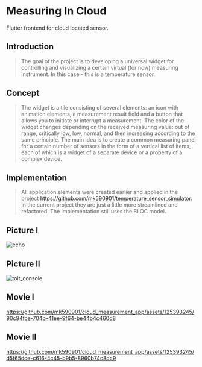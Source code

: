# Measuring In Cloud

Flutter frontend for cloud located sensor.

## Introduction

>The goal of the project is to developing a universal widget for controlling and visualizing a certain virtual (for now) measuring instrument. In this case - this is a temperature sensor.

## Concept

>The widget is a tile consisting of several elements: an icon with animation elements, a measurement result field and a button that allows you to initiate or interrupt a measurement. The color of the widget changes depending on the received measuring value: out of range, critically low, low, normal, and then increasing according to the same principle. The main idea is to create a common measuring panel for a certain number of sensors in the form of a vertical list of items, each of which is a widget of a separate device or a property of a complex device.

## Implementation

>All application elements were created earlier and applied in the project https://github.com/mk590901/temperature_sensor_simulator. In the current project they are just a little more streamlined and refactored. The implementation still uses the BLOC model.

## Picture I

![echo](https://github.com/mk590901/cloud_measurement_app/assets/125393245/0f13bf06-09d9-4af7-9cf4-ea934f09f6d0)

## Picture II

![toit_console](https://github.com/mk590901/cloud_measurement_app/assets/125393245/fcc3bd81-5ee6-4537-8371-2e92af36a415)


## Movie I

https://github.com/mk590901/cloud_measurement_app/assets/125393245/90c94fce-704b-41ee-9f64-be44b4c460d8

## Movie II

https://github.com/mk590901/cloud_measurement_app/assets/125393245/d5f65dce-c616-4c45-b9b5-8960b74c8dc9


